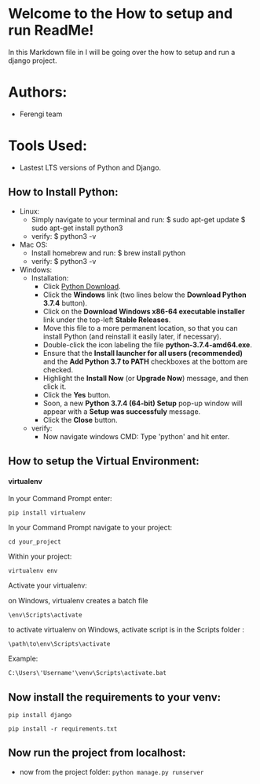 # Welcome to the How to setup and run ReadMe!

In this Markdown file in I will be going over the how to setup and run a django project. 
# Authors:
* Ferengi team
#  Tools Used:
* Lastest  LTS versions of Python and Django.
## How to Install Python:
* Linux:
	* Simply navigate to your terminal and run:
			$ sudo apt-get update
			$ sudo apt-get install python3
	* verify:
		$ python3 -v
* Mac OS:
	* Install homebrew and run:
		$ brew install python
	* verify:
		$ python3 -v
* Windows:
	* Installation:
		* Click [Python Download](https://www.python.org/downloads/).
		* Click the **Windows** link (two lines below the **Download Python 3.7.4** button).
		* Click on the **Download  Windows x86-64 executable installer** link under the top-left **Stable Releases**.
		* Move this file to a more permanent location, so that you can install Python (and reinstall it easily later, if necessary).
		* Double-click the icon labeling the file **python-3.7.4-amd64.exe**.
		* Ensure that the **Install launcher for all users (recommended)** and the **Add Python 3.7 to PATH** checkboxes at the bottom are checked.
		* Highlight the **Install Now** (or **Upgrade Now**) message, and then click it.
		* Click the **Yes** button.
		* Soon, a new **Python 3.7.4 (64-bit) Setup** pop-up window will appear with a **Setup was successfuly** message.
		* Click the **Close** button.
	* verify:
		* Now navigate windows CMD: Type 'python' and hit enter.
## How to setup the Virtual Environment:
#### virtualenv

In your Command Prompt enter:

`pip install virtualenv`

In your Command Prompt navigate to your project:

`cd your_project`

Within your project:

`virtualenv env`

Activate your virtualenv:

on Windows, virtualenv creates a batch file

`\env\Scripts\activate`

to activate virtualenv on Windows, activate script is in the Scripts folder :

`\path\to\env\Scripts\activate`

Example:

`C:\Users\'Username'\venv\Scripts\activate.bat`

## Now install the requirements to your venv:

`pip install django`

`pip install -r requirements.txt`

## Now run the project from  localhost:
* now from the project folder:
`python manage.py runserver`
